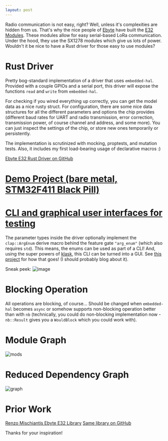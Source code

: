 ```yaml
---
layout: post
---
```


Radio communication is not easy, right? Well, unless it's complexities are hidden from us. That's why the nice people of [Ebyte](https://www.cdebyte.com/) have built the [E32 Modules](https://www.ebyte.com/en/product-view-news.html?id=108). These modules allow for easy serial-based LoRa communication. Under the hood, they use the SX1278 modules which give us lots of power. Wouldn't it be nice to have a Rust driver for those easy to use modules?

# Rust Driver

Pretty bog-standard implementation of a driver that uses `embedded-hal`. Provided with a couple GPIOs and a serial port, this driver will expose the functions `read` and `write` from `embedded-hal`.

For checking if you wired everything up correctly, you can get the model data as a nice rusty struct. For configuration, there are some nice data structures for all the different parameters and options the chip provides (different baud rates for UART and radio transmission, error correction, transmission power, of course channel and address, and some more). You can just inspect the settings of the chip, or store new ones temporarily or persistently.

The implementation is scrutinized with mocking, proptests, and mutation tests. Also, it includes my first load-bearing usage of declarative macros :)

[Ebyte E32 Rust Driver on GitHub](https://github.com/barafael/ebyte-e32-rs)

# [Demo Project (bare metal, STM32F411 Black Pill)](https://github.com/barafael/ebyte-e32-demo)

# [CLI and graphical user interfaces for testing](https://github.com/barafael/ebyte-e32-ui)

The parameter types inside the driver optionally implement the `clap::ArgEnum` derive macro behind the feature gate `"arg_enum"` (which also requires `std`). This means, the enums can be used as part of a CLI! And, using the super powers of [klask](https://github.com/MichalGniadek/klask), this CLI can be turned into a GUI. See [this project](https://github.com/barafael/ebyte-e32-ui) for how that goes! (I should probably blog about it).

Sneak peek:
![image](https://user-images.githubusercontent.com/6966738/167720605-97b2e4d3-e759-4086-8944-60e8dd9aadc6.png)

# Blocking Operation

All operations are blocking, of course... Should be changed when `embedded-hal` becomes `async` or somehow supports non-blocking operation better than with `nb` (technically, you could do non-blocking implementation now - `nb::Result` gives you a `WouldBlock` which you could work with).

# Module Graph

![mods](https://user-images.githubusercontent.com/6966738/167720087-1b370eac-fedc-40b8-a3c1-3fa21d9b496b.png)

# Reduced Dependency Graph

![graph](https://user-images.githubusercontent.com/6966738/167720107-6ffab467-3955-4892-ba7b-68e9fea7c9e0.png)

# Prior Work

[Renzo Mischiantis Ebyte E32 Library](https://www.mischianti.org/2019/10/21/lora-e32-device-for-arduino-esp32-or-esp8266-library-part-2/)
[Same library on GitHub](https://github.com/xreef/LoRa_E32_Series_Library)

Thanks for your inspiration!
